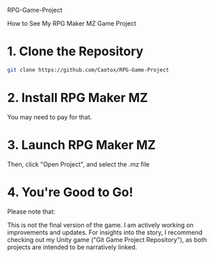 RPG-Game-Project

How to See My RPG Maker MZ Game Project

# 1. Clone the Repository
```bash
git clone https://github.com/Caotox/RPG-Game-Project
```
# 2. Install RPG Maker MZ
You may need to pay for that.

# 3. Launch RPG Maker MZ
Then, click "Open Project", and select the .mz file

# 4. You're Good to Go! 
Please note that:

This is not the final version of the game.
I am actively working on improvements and updates.
For insights into the story, I recommend checking out my Unity game ("Git Game Project Repository"), as both projects are intended to be narratively linked.
